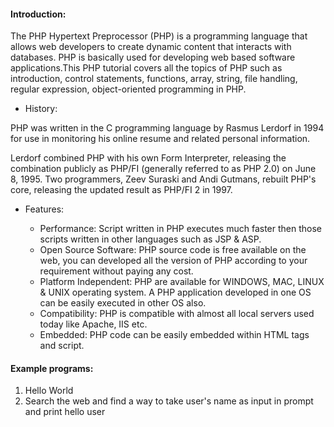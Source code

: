 #### Introduction:

The PHP Hypertext Preprocessor (PHP) is a programming language that allows web developers to create dynamic content that interacts with databases. PHP is basically used for developing web based software applications.This PHP tutorial covers all the topics of PHP such as introduction, control statements, functions, array, string, file handling, regular expression, object-oriented programming in PHP.

- History:

PHP was written in the C programming language by Rasmus Lerdorf in 1994 for use in monitoring his online resume and related personal information.

Lerdorf combined PHP with his own Form Interpreter, releasing the combination publicly as PHP/FI (generally referred to as PHP 2.0) on June 8, 1995. Two programmers, Zeev Suraski and Andi Gutmans, rebuilt PHP's core, releasing the updated result as PHP/FI 2 in 1997.

- Features:

  * Performance: Script written in PHP executes much faster then those scripts written in other languages such as JSP & ASP.
  * Open Source Software: PHP source code is free available on the web, you can developed all the version of PHP according to your requirement without paying any cost.
  * Platform Independent: PHP are available for WINDOWS, MAC, LINUX & UNIX operating system. A PHP application developed in one OS can be easily executed in other OS also.
  * Compatibility: PHP is compatible with almost all local servers used today like Apache, IIS etc.
  * Embedded: PHP code can be easily embedded within HTML tags and script.

#### Example programs:

1. Hello World
2. Search the web and find a way to take user's name as input in prompt and print hello user

